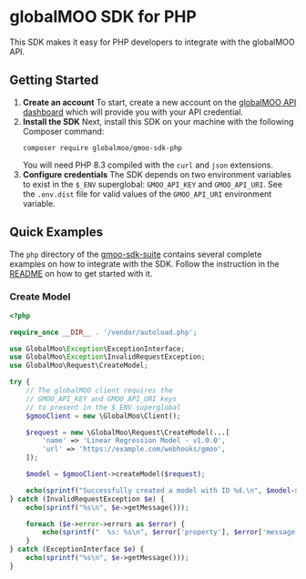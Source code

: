 # globalMOO SDK for PHP
This SDK makes it easy for PHP developers to integrate with the globalMOO API.

## Getting Started
1. **Create an account** To start, create a new account on the [globalMOO API dashboard](https://api.globalmoo.ai)
   which will provide you with your API credential.
2. **Install the SDK** Next, install this SDK on your machine with the following Composer command:
   ```shell
   composer require globalmoo/gmoo-sdk-php
   ```
   You will need PHP 8.3 compiled with the `curl` and `json` extensions.
3. **Configure credentials** The SDK depends on two environment variables to exist
    in the `$_ENV` superglobal: `GMOO_API_KEY` and `GMOO_API_URI`. See the `.env.dist`
    file for valid values of the `GMOO_API_URI` environment variable.

## Quick Examples
The `php` directory of the [gmoo-sdk-suite](https://github.com/globalMOO/gmoo-sdk-suite)
contains several complete examples on how to integrate with the SDK. Follow the instruction
in the [README](https://github.com/globalMOO/gmoo-sdk-suite/tree/main/php#readme) on how
to get started with it.

### Create Model
```php
<?php

require_once __DIR__ . '/vendor/autoload.php';

use GlobalMoo\Exception\ExceptionInterface;
use GlobalMoo\Exception\InvalidRequestException;
use GlobalMoo\Request\CreateModel;

try {
    // The globalMOO client requires the
    // GMOO_API_KEY and GMOO_API_URI keys
    // to present in the $_ENV superglobal
    $gmooClient = new \GlobalMoo\Client();

    $request = new \GlobalMoo\Request\CreateModel(...[
        'name' => 'Linear Regression Model - v1.0.0',
        'url' => 'https://example.com/webhooks/gmoo',
    ]);

    $model = $gmooClient->createModel($request);

    echo(sprintf("Successfully created a model with ID %d.\n", $model->id));
} catch (InvalidRequestException $e) {
    echo(sprintf("%s\n", $e->getMessage()));

    foreach ($e->error->errors as $error) {
        echo(sprintf("  %s: %s\n", $error['property'], $error['message']));
    }
} catch (ExceptionInterface $e) {
    echo(sprintf("%s\n", $e->getMessage()));
}
```
